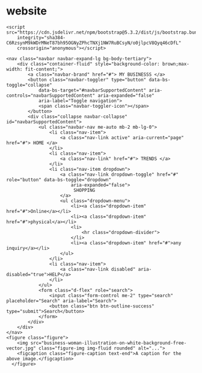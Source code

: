 # website
<!DOCTYPE html>
<html lang="en">

<head>
    <meta charset="UTF-8">
    <meta name="viewport" content="width=device-width, initial-scale=1.0">
    <title>MY WEBSITE</title>
    <link href="https://cdn.jsdelivr.net/npm/bootstrap@5.3.2/dist/css/bootstrap.min.css" rel="stylesheet"
        integrity="sha384-T3c6CoIi6uLrA9TneNEoa7RxnatzjcDSCmG1MXxSR1GAsXEV/Dwwykc2MPK8M2HN" crossorigin="anonymous">
</head>

<body>

    <script src="https://cdn.jsdelivr.net/npm/bootstrap@5.3.2/dist/js/bootstrap.bundle.min.js"
        integrity="sha384-C6RzsynM9kWDrMNeT87bh95OGNyZPhcTNXj1NW7RuBCsyN/o0jlpcV8Qyq46cDfL"
        crossorigin="anonymous"></script>

    <nav class="navbar navbar-expand-lg bg-body-tertiary">
        <div class="container-fluid" style="background-color: brown;max-width: fit-content;">
            <a class="navbar-brand" href="#"> MY BUSINESSS </a>
            <button class="navbar-toggler" type="button" data-bs-toggle="collapse"
                data-bs-target="#navbarSupportedContent" aria-controls="navbarSupportedContent" aria-expanded="false"
                aria-label="Toggle navigation">
                <span class="navbar-toggler-icon"></span>
            </button>
            <div class="collapse navbar-collapse" id="navbarSupportedContent">
                <ul class="navbar-nav me-auto mb-2 mb-lg-0">
                    <li class="nav-item">
                        <a class="nav-link active" aria-current="page" href="#"> HOME </a>
                    </li>
                    <li class="nav-item">
                        <a class="nav-link" href="#"> TRENDS </a>
                    </li>
                    <li class="nav-item dropdown">
                        <a class="nav-link dropdown-toggle" href="#" role="button" data-bs-toggle="dropdown"
                            aria-expanded="false">
                             SHOPPING
                        </a>
                        <ul class="dropdown-menu">
                            <li><a class="dropdown-item" href="#">Online</a></li>
                            <li><a class="dropdown-item" href="#">physical</a></li>
                            <li>
                                <hr class="dropdown-divider">
                            </li>
                            <li><a class="dropdown-item" href="#">any inquiry</a></li>
                        </ul>
                    </li>
                    <li class="nav-item">
                        <a class="nav-link disabled" aria-disabled="true">HELP</a>
                    </li>
                </ul>
                <form class="d-flex" role="search">
                    <input class="form-control me-2" type="search" placeholder="Search" aria-label="Search">
                    <button class="btn btn-outline-success" type="submit">Search</button>
                </form>
            </div>
        </div>
    </nav>
    <figure class="figure">
        <img src="business-woman-illustration-on-white-background-free-vector.jpg" class="figure-img img-fluid rounded" alt="...">
        <figcaption class="figure-caption text-end">A caption for the above image.</figcaption>
      </figure>
</body>

</html>
